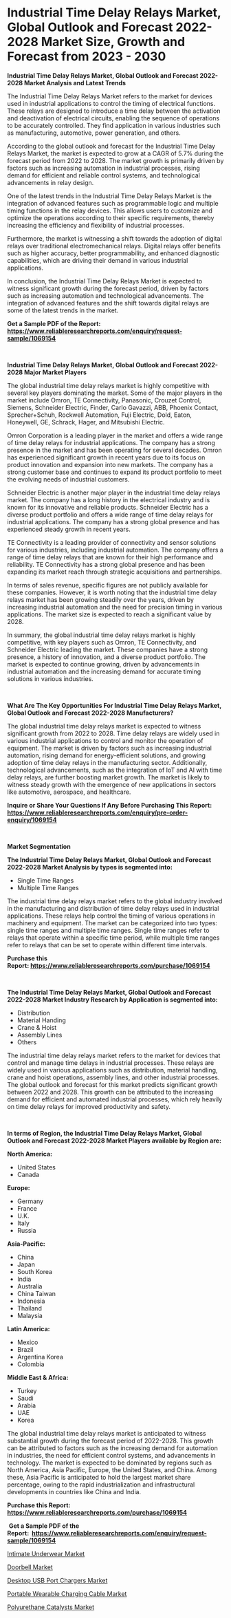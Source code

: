 <p><h1>Industrial Time Delay Relays Market, Global Outlook and Forecast 2022-2028 Market Size, Growth and Forecast from 2023 - 2030</h1></p><p><strong>Industrial Time Delay Relays Market, Global Outlook and Forecast 2022-2028 Market Analysis and Latest Trends</strong></p>
<p><p>The Industrial Time Delay Relays Market refers to the market for devices used in industrial applications to control the timing of electrical functions. These relays are designed to introduce a time delay between the activation and deactivation of electrical circuits, enabling the sequence of operations to be accurately controlled. They find application in various industries such as manufacturing, automotive, power generation, and others.</p><p>According to the global outlook and forecast for the Industrial Time Delay Relays Market, the market is expected to grow at a CAGR of 5.7% during the forecast period from 2022 to 2028. The market growth is primarily driven by factors such as increasing automation in industrial processes, rising demand for efficient and reliable control systems, and technological advancements in relay design.</p><p>One of the latest trends in the Industrial Time Delay Relays Market is the integration of advanced features such as programmable logic and multiple timing functions in the relay devices. This allows users to customize and optimize the operations according to their specific requirements, thereby increasing the efficiency and flexibility of industrial processes.</p><p>Furthermore, the market is witnessing a shift towards the adoption of digital relays over traditional electromechanical relays. Digital relays offer benefits such as higher accuracy, better programmability, and enhanced diagnostic capabilities, which are driving their demand in various industrial applications.</p><p>In conclusion, the Industrial Time Delay Relays Market is expected to witness significant growth during the forecast period, driven by factors such as increasing automation and technological advancements. The integration of advanced features and the shift towards digital relays are some of the latest trends in the market.</p></p>
<p><strong>Get a Sample PDF of the Report:&nbsp; <a href="https://www.reliableresearchreports.com/enquiry/request-sample/1069154">https://www.reliableresearchreports.com/enquiry/request-sample/1069154</a></strong></p>
<p>&nbsp;</p>
<p><strong>Industrial Time Delay Relays Market, Global Outlook and Forecast 2022-2028 Major Market Players</strong></p>
<p><p>The global industrial time delay relays market is highly competitive with several key players dominating the market. Some of the major players in the market include Omron, TE Connectivity, Panasonic, Crouzet Control, Siemens, Schneider Electric, Finder, Carlo Gavazzi, ABB, Phoenix Contact, Sprecher+Schuh, Rockwell Automation, Fuji Electric, Dold, Eaton, Honeywell, GE, Schrack, Hager, and Mitsubishi Electric.</p><p>Omron Corporation is a leading player in the market and offers a wide range of time delay relays for industrial applications. The company has a strong presence in the market and has been operating for several decades. Omron has experienced significant growth in recent years due to its focus on product innovation and expansion into new markets. The company has a strong customer base and continues to expand its product portfolio to meet the evolving needs of industrial customers.</p><p>Schneider Electric is another major player in the industrial time delay relays market. The company has a long history in the electrical industry and is known for its innovative and reliable products. Schneider Electric has a diverse product portfolio and offers a wide range of time delay relays for industrial applications. The company has a strong global presence and has experienced steady growth in recent years.</p><p>TE Connectivity is a leading provider of connectivity and sensor solutions for various industries, including industrial automation. The company offers a range of time delay relays that are known for their high performance and reliability. TE Connectivity has a strong global presence and has been expanding its market reach through strategic acquisitions and partnerships.</p><p>In terms of sales revenue, specific figures are not publicly available for these companies. However, it is worth noting that the industrial time delay relays market has been growing steadily over the years, driven by increasing industrial automation and the need for precision timing in various applications. The market size is expected to reach a significant value by 2028.</p><p>In summary, the global industrial time delay relays market is highly competitive, with key players such as Omron, TE Connectivity, and Schneider Electric leading the market. These companies have a strong presence, a history of innovation, and a diverse product portfolio. The market is expected to continue growing, driven by advancements in industrial automation and the increasing demand for accurate timing solutions in various industries.</p></p>
<p>&nbsp;</p>
<p><strong>What Are The Key Opportunities For Industrial Time Delay Relays Market, Global Outlook and Forecast 2022-2028 Manufacturers?</strong></p>
<p><p>The global industrial time delay relays market is expected to witness significant growth from 2022 to 2028. Time delay relays are widely used in various industrial applications to control and monitor the operation of equipment. The market is driven by factors such as increasing industrial automation, rising demand for energy-efficient solutions, and growing adoption of time delay relays in the manufacturing sector. Additionally, technological advancements, such as the integration of IoT and AI with time delay relays, are further boosting market growth. The market is likely to witness steady growth with the emergence of new applications in sectors like automotive, aerospace, and healthcare.</p></p>
<p><strong>Inquire or Share Your Questions If Any Before Purchasing This Report: <a href="https://www.reliableresearchreports.com/enquiry/pre-order-enquiry/1069154">https://www.reliableresearchreports.com/enquiry/pre-order-enquiry/1069154</a></strong></p>
<p>&nbsp;</p>
<p><strong>Market Segmentation</strong></p>
<p><strong>The Industrial Time Delay Relays Market, Global Outlook and Forecast 2022-2028 Market Analysis by types is segmented into:</strong></p>
<p><ul><li>Single Time Ranges</li><li>Multiple Time Ranges</li></ul></p>
<p><p>The industrial time delay relays market refers to the global industry involved in the manufacturing and distribution of time delay relays used in industrial applications. These relays help control the timing of various operations in machinery and equipment. The market can be categorized into two types: single time ranges and multiple time ranges. Single time ranges refer to relays that operate within a specific time period, while multiple time ranges refer to relays that can be set to operate within different time intervals.</p></p>
<p><strong>Purchase this Report:&nbsp;<a href="https://www.reliableresearchreports.com/purchase/1069154">https://www.reliableresearchreports.com/purchase/1069154</a></strong></p>
<p>&nbsp;</p>
<p><strong>The Industrial Time Delay Relays Market, Global Outlook and Forecast 2022-2028 Market Industry Research by Application is segmented into:</strong></p>
<p><ul><li>Distribution</li><li>Material Handing</li><li>Crane & Hoist</li><li>Assembly Lines</li><li>Others</li></ul></p>
<p><p>The industrial time delay relays market refers to the market for devices that control and manage time delays in industrial processes. These relays are widely used in various applications such as distribution, material handling, crane and hoist operations, assembly lines, and other industrial processes. The global outlook and forecast for this market predicts significant growth between 2022 and 2028. This growth can be attributed to the increasing demand for efficient and automated industrial processes, which rely heavily on time delay relays for improved productivity and safety.</p></p>
<p>&nbsp;</p>
<p><strong>In terms of Region, the Industrial Time Delay Relays Market, Global Outlook and Forecast 2022-2028 Market Players available by Region are:</strong></p>
<p>
    <p> <strong> North America: </strong>
        <ul>
            <li>United States</li>
            <li>Canada</li>
        </ul>
        </p> 
    <p> <strong> Europe: </strong>
        <ul>
            <li>Germany</li>
            <li>France</li>
            <li>U.K.</li>
            <li>Italy</li>
            <li>Russia</li>
        </ul>
        </p> 
    <p> <strong> Asia-Pacific: </strong>
        <ul>
            <li>China</li>
            <li>Japan</li>
            <li>South Korea</li>
            <li>India</li>
            <li>Australia</li>
            <li>China Taiwan</li>
            <li>Indonesia</li>
            <li>Thailand</li>
            <li>Malaysia</li>
        </ul>
        </p> 
    <p> <strong> Latin America: </strong>
        <ul>
            <li>Mexico</li>
            <li>Brazil</li>
            <li>Argentina Korea</li>
            <li>Colombia</li>
        </ul>
        </p> 
    <p> <strong> Middle East & Africa: </strong>
        <ul>
            <li>Turkey</li>
            <li>Saudi</li>
            <li>Arabia</li>
            <li>UAE</li>
            <li>Korea</li>
        </ul>
    </p>
    </p>
<p><p>The global industrial time delay relays market is anticipated to witness substantial growth during the forecast period of 2022-2028. This growth can be attributed to factors such as the increasing demand for automation in industries, the need for efficient control systems, and advancements in technology. The market is expected to be dominated by regions such as North America, Asia Pacific, Europe, the United States, and China. Among these, Asia Pacific is anticipated to hold the largest market share percentage, owing to the rapid industrialization and infrastructural developments in countries like China and India.</p></p>
<p><strong>Purchase this Report: <a href="https://www.reliableresearchreports.com/purchase/1069154">https://www.reliableresearchreports.com/purchase/1069154</a></strong></p>
<p>&nbsp;<strong>Get a Sample PDF of the Report:&nbsp;&nbsp;<a href="https://www.reliableresearchreports.com/enquiry/request-sample/1069154">https://www.reliableresearchreports.com/enquiry/request-sample/1069154</a></strong></p>
<p><strong></strong></p>
<p><p><a href="https://www.linkedin.com/pulse/intimate-underwear-market-research-report-provides-thorough-7uvde/">Intimate Underwear Market</a></p><p><a href="https://www.linkedin.com/pulse/doorbell-market-size-share-amp-trends-analysis-report-application-cdsme/">Doorbell Market</a></p><p><a href="https://www.reportprime.com/desktop-usb-port-chargers-r3504">Desktop USB Port Chargers Market</a></p><p><a href="https://www.reportprime.com/portable-wearable-charging-cable-r3503">Portable Wearable Charging Cable Market</a></p><p><a href="https://medium.com/@yuvrajsinghrp23/polyurethane-catalysts-market-size-growth-forecast-2023-2030-e1d4229479d2">Polyurethane Catalysts Market</a></p></p>